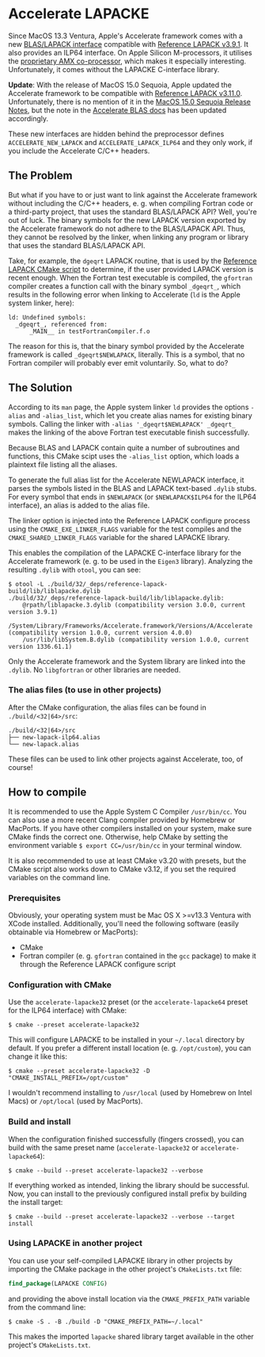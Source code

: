 <!---
MIT License

CMake build script for the Accelerate LAPACKE project
Copyright (c) 2025 Tim Kaune

Permission is hereby granted, free of charge, to any person obtaining a copy
of this software and associated documentation files (the "Software"), to deal
in the Software without restriction, including without limitation the rights
to use, copy, modify, merge, publish, distribute, sublicense, and/or sell
copies of the Software, and to permit persons to whom the Software is
furnished to do so, subject to the following conditions:

The above copyright notice and this permission notice shall be included in all
copies or substantial portions of the Software.

THE SOFTWARE IS PROVIDED "AS IS", WITHOUT WARRANTY OF ANY KIND, EXPRESS OR
IMPLIED, INCLUDING BUT NOT LIMITED TO THE WARRANTIES OF MERCHANTABILITY,
FITNESS FOR A PARTICULAR PURPOSE AND NONINFRINGEMENT. IN NO EVENT SHALL THE
AUTHORS OR COPYRIGHT HOLDERS BE LIABLE FOR ANY CLAIM, DAMAGES OR OTHER
LIABILITY, WHETHER IN AN ACTION OF CONTRACT, TORT OR OTHERWISE, ARISING FROM,
OUT OF OR IN CONNECTION WITH THE SOFTWARE OR THE USE OR OTHER DEALINGS IN THE
SOFTWARE.
--->

# Accelerate LAPACKE #

Since MacOS 13.3 Ventura, Apple's Accelerate framework comes with a new
[BLAS/LAPACK
interface](https://developer.apple.com/documentation/accelerate/blas) compatible
with [Reference LAPACK
v3.9.1](https://github.com/Reference-LAPACK/lapack/releases/tag/v3.9.1). It also
provides an ILP64 interface. On Apple Silicon M-processors, it utilises the
[proprietary AMX co-processor](https://github.com/corsix/amx), which makes it
especially interesting. Unfortunately, it comes without the LAPACKE C-interface
library.

**Update**: With the release of MacOS 15.0 Sequoia, Apple updated the Accelerate
framework to be compatible with [Reference LAPACK
v3.11.0](https://github.com/Reference-LAPACK/lapack/releases/tag/v3.11.0).
Unfortunately, there is no mention of it in the [MacOS 15.0 Sequoia Release
Notes](), but the note in the [Accelerate BLAS
docs](https://developer.apple.com/documentation/accelerate/blas) has been
updated accordingly.

These new interfaces are hidden behind the preprocessor defines
`ACCELERATE_NEW_LAPACK` and `ACCELERATE_LAPACK_ILP64` and they only work, if you
include the Accelerate C/C++ headers.

## The Problem ##

But what if you have to or just want to link against the Accelerate framework
without including the C/C++ headers, e.&nbsp;g. when compiling Fortran code or a
third-party project, that uses the standard BLAS/LAPACK API? Well, you're out of
luck. The binary symbols for the new LAPACK version exported by the Accelerate
framework do not adhere to the BLAS/LAPACK API. Thus, they cannot be resolved by
the linker, when linking any program or library that uses the standard
BLAS/LAPACK API.

Take, for example, the `dgeqrt` LAPACK routine, that is used by the [Reference
LAPACK CMake
script](https://github.com/Reference-LAPACK/lapack/blob/v3.9.1/CMakeLists.txt#L315-L316)
to determine, if the user provided LAPACK version is recent enough. When the
Fortran test executable is compiled, the `gfortran` compiler creates a function
call with the binary symbol `_dgeqrt_`, which results in the following error
when linking to Accelerate (`ld` is the Apple system linker, here):

```plaintext
ld: Undefined symbols:
  _dgeqrt_, referenced from:
      _MAIN__ in testFortranCompiler.f.o
```

The reason for this is, that the binary symbol provided by the Accelerate
framework is called `_dgeqrt$NEWLAPACK`, literally. This is a symbol, that no
Fortran compiler will probably ever emit voluntarily. So, what to do?

## The Solution ##

According to its `man` page, the Apple system linker `ld` provides the options
`-alias` and `-alias_list`, which let you create alias names for existing binary
symbols. Calling the linker with `-alias '_dgeqrt$NEWLAPACK' _dgeqrt_` makes the
linking of the above Fortran test executable finish successfully.

Because BLAS and LAPACK contain quite a number of subroutines and functions,
this CMake scipt uses the `-alias_list` option, which loads a plaintext file
listing all the aliases.

To generate the full alias list for the Accelerate NEWLAPACK interface, it
parses the symbols listed in the BLAS and LAPACK text-based `.dylib` stubs. For
every symbol that ends in `$NEWLAPACK` (or `$NEWLAPACK$ILP64` for the ILP64
interface), an alias is added to the alias file.

The linker option is injected into the Reference LAPACK configure process using
the `CMAKE_EXE_LINKER_FLAGS` variable for the test compiles and the
`CMAKE_SHARED_LINKER_FLAGS` variable for the shared LAPACKE library.

This enables the compilation of the LAPACKE C-interface library for the
Accelerate framework (e.&nbsp;g. to be used in the `Eigen3` library). Analyzing
the resulting `.dylib` with `otool`, you can see:

```shell
$ otool -L ./build/32/_deps/reference-lapack-build/lib/liblapacke.dylib
./build/32/_deps/reference-lapack-build/lib/liblapacke.dylib:
    @rpath/liblapacke.3.dylib (compatibility version 3.0.0, current version 3.9.1)
    /System/Library/Frameworks/Accelerate.framework/Versions/A/Accelerate (compatibility version 1.0.0, current version 4.0.0)
    /usr/lib/libSystem.B.dylib (compatibility version 1.0.0, current version 1336.61.1)
```

Only the Accelerate framework and the System library are linked into the
`.dylib`. No `libgfortran` or other libraries are needed.

### The alias files (to use in other projects) ###

After the CMake configuration, the alias files can be found in `./build/<32|64>/src`:

```plaintext
./build/<32|64>/src
├── new-lapack-ilp64.alias
└── new-lapack.alias
```

These files can be used to link other projects against Accelerate, too, of course!

## How to compile ##

It is recommended to use the Apple System C Compiler `/usr/bin/cc`. You can also
use a more recent Clang compiler provided by Homebrew or MacPorts. If you have
other compilers installed on your system, make sure CMake finds the correct one.
Otherwise, help CMake by setting the environment variable `$ export
CC=/usr/bin/cc` in your terminal window.

It is also recommended to use at least CMake v3.20 with presets, but the CMake
script also works down to CMake v3.12, if you set the required variables on the
command line.

### Prerequisites ###

Obviously, your operating system must be Mac OS X >=v13.3 Ventura with XCode
installed. Additionally, you'll need the following software (easily obtainable
via Homebrew or MacPorts):

- CMake
- Fortran compiler (e.&nbsp;g. `gfortran` contained in the `gcc` package) to
  make it through the Reference LAPACK configure script

### Configuration with CMake ###

Use the `accelerate-lapacke32` preset (or the `accelerate-lapacke64` preset for
the ILP64 interface) with CMake:

```shell
$ cmake --preset accelerate-lapacke32
```

This will configure LAPACKE to be installed in your `~/.local` directory by
default. If you prefer a different install location (e.&nbsp;g. `/opt/custom`),
you can change it like this:

```shell
$ cmake --preset accelerate-lapacke32 -D "CMAKE_INSTALL_PREFIX=/opt/custom"
```

I wouldn't recommend installing to `/usr/local` (used by Homebrew on Intel Macs)
or `/opt/local` (used by MacPorts).

### Build and install ###

When the configuration finished successfully (fingers crossed), you can build with the
same preset name (`accelerate-lapacke32` or `accelerate-lapacke64`):

```shell
$ cmake --build --preset accelerate-lapacke32 --verbose
```

If everything worked as intended, linking the library should be successful. Now,
you can install to the previously configured install prefix by building the
install target:

```shell
$ cmake --build --preset accelerate-lapacke32 --verbose --target install
```

### Using LAPACKE in another project ###

You can use your self-compiled LAPACKE library in other projects by importing
the CMake package in the other project's `CMakeLists.txt` file:

```cmake
find_package(LAPACKE CONFIG)
```

and providing the above install location via the `CMAKE_PREFIX_PATH` variable
from the command line:

```shell
$ cmake -S . -B ./build -D "CMAKE_PREFIX_PATH=~/.local"
```

This makes the imported `lapacke` shared library target available in the other
project's `CMakeLists.txt`.
